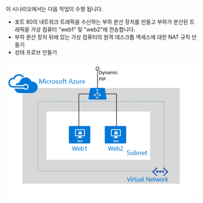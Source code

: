 이 시나리오에서는 다음 작업이 수행 됩니다.

- 포트 80의 네트워크 트래픽을 수신하는 부하 분산 장치를 만들고 부하가 분산된 트래픽을 가상 컴퓨터 "web1" 및 "web2"에 전송합니다.
- 부하 분산 장치 뒤에 있는 가상 컴퓨터의 원격 데스크톱 액세스에 대한 NAT 규칙 만들기
- 상태 프로브 만들기

![부하 분산 장치 시나리오](./media/load-balancer-get-started-internet-scenario-include/scenario-classic.png)

<!---HONumber=Nov15_HO3-->
